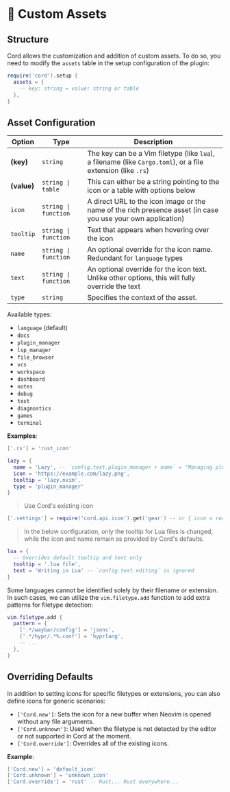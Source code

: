 # 📂 Custom Assets

## Structure

Cord allows the customization and addition of custom assets. To do so, you need to modify the `assets` table in the setup configuration of the plugin:

```lua
require('cord').setup {
  assets = {
    -- key: string = value: string or table
  },
}
```

## Asset Configuration

| Option      | Type                  | Description                                                                                                  |
| ----------- | --------------------- | ------------------------------------------------------------------------------------------------------------ |
| **(key)**   | `string`              | The key can be a Vim filetype (like `lua`), a filename (like `Cargo.toml`), or a file extension (like `.rs`) |
| **(value)** | `string \| table`     | This can either be a string pointing to the icon or a table with options below                               |
| `icon`      | `string \| function ` | A direct URL to the icon image or the name of the rich presence asset (in case you use your own application) |
| `tooltip`   | `string \| function`  | Text that appears when hovering over the icon                                                                |
| `name`      | `string \| function`  | An optional override for the icon name. Redundant for `language` types                                       |
| `text`      | `string \| function`  | An optional override for the icon text. Unlike other options, this will fully override the text              |
| `type`      | `string`              | Specifies the context of the asset.                                                                          |

Available types:
- `language` (default)
- `docs`
- `plugin_manager`
- `lsp_manager`
- `file_browser`
- `vcs`
- `workspace`
- `dashboard`
- `notes`
- `debug`
- `test`
- `diagnostics`
- `games`
- `terminal`

**Examples**:
```lua
['.rs'] = 'rust_icon'
```
```lua
lazy = {
  name = 'Lazy', -- `config.text.plugin_manager + name` = "Managing plugins in Lazy"
  icon = 'https://example.com/lazy.png',
  tooltip = 'lazy.nvim',
  type = 'plugin_manager'
}
```
> Use Cord's existing icon
```lua
['.settings'] = require('cord.api.icon').get('gear') -- or { icon = require(...) }
```
> In the below configuration, only the tooltip for Lua files is changed, while the icon and name remain as provided by Cord's defaults.
```lua
lua = {
  -- Overrides default tooltip and text only
  tooltip = '.lua file',
  text = 'Writing in Lua' -- `config.text.editing` is ignored
}
```

Some languages cannot be identified solely by their filename or extension. In such cases, we can utilize the `vim.filetype.add` function to add extra patterns for filetype detection:

```lua
vim.filetype.add {
  pattern = {
    ['.*/waybar/config'] = 'jsonc',
    ['.*/hypr/.*%.conf'] = 'hyprlang',
    -- ...
  },
}
```

## Overriding Defaults

In addition to setting icons for specific filetypes or extensions, you can also define icons for generic scenarios:

- `['Cord.new']`: Sets the icon for a new buffer when Neovim is opened without any file arguments.
- `['Cord.unknown']`: Used when the filetype is not detected by the editor or not supported in Cord at the moment.
- `['Cord.override']`: Overrides all of the existing icons.

**Example**:
```lua
['Cord.new'] = 'default_icon'
['Cord.unknown'] = 'unknown_icon'
['Cord.override'] = 'rust' -- Rust... Rust everywhere...
```